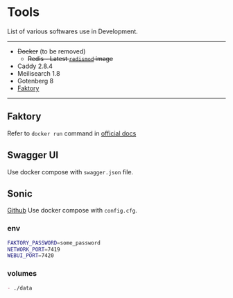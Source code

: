 # Tools

List of various softwares use in Development.

-----

-  ~~Docker~~ (to be removed)
    - ~~Redis - Latest [`redismod`](https://github.com/RedisLabs/redismod) image~~
- Caddy 2.8.4
- Meilisearch 1.8
- Gotenberg 8
- [Faktory](#Faktory)

----
## Faktory

Refer to `docker run` command in [official docs](https://github.com/contribsys/faktory/wiki/Installation#docker)

## Swagger UI

Use docker compose with `swagger.json` file.

## Sonic

[Github](https://github.com/valeriansaliou/sonic)
Use docker compose with `config.cfg`.

### env

```sh
FAKTORY_PASSWORD=some_password
NETWORK_PORT=7419
WEBUI_PORT=7420
```

### volumes

```md
- ./data
```
